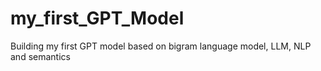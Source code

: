 # my_first_GPT_Model
Building my first GPT model based on bigram language model, LLM, NLP and semantics
